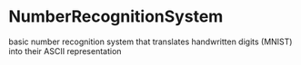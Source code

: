 # NumberRecognitionSystem
basic number recognition system that translates handwritten digits (MNIST) into their ASCII representation
